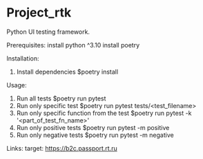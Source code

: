 # Project_rtk

Python UI testing framework.

Prerequisites:
install python ^3.10
install poetry

Installation:
1. Install dependencies $poetry install

Usage:
1. Run all tests $poetry run pytest
2. Run only specific test $poetry run pytest tests/<test_filename>
3. Run only specific function from the test $poetry run pytest -k '<part_of_test_fn_name>'
4. Run only positive tests $poetry run pytest -m positive
5. Run only negative tests $poetry run pytest -m negative

Links:
target: https://b2c.passport.rt.ru
